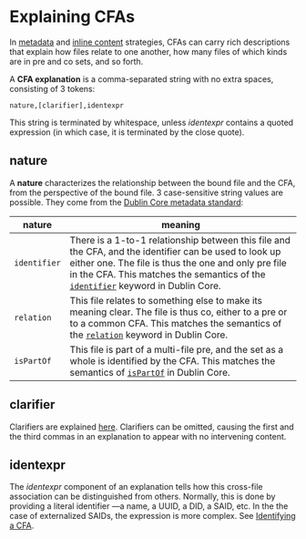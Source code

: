 # Explaining CFAs
In [metadata](strategies.md#metadata) and [inline content](strategies.md#inline-content) strategies, CFAs can carry rich descriptions that explain how files relate to one another, how many files of which kinds are in pre and co sets, and so forth.

A __CFA explanation__ is a comma-separated string with no extra spaces, consisting of 3 tokens:

    nature,[clarifier],identexpr

This string is terminated by whitespace, unless <var>identexpr</var> contains a quoted expression (in which case, it is terminated by the close quote).

## nature
A __nature__ characterizes the relationship between the bound file and the CFA, from the perspective of the bound file. 3 case-sensitive string values are possible. They come from the [Dublin Core metadata standard](https://www.dublincore.org/specifications/dublin-core/dcmi-terms/):

nature | meaning
--- | ---
`identifier` | There is a 1-to-1 relationship between this file and the CFA, and the identifier can be used to look up either one. The file is thus the one and only pre file in the CFA. This matches the semantics of the [`identifier`](http://purl.org/dc/terms/identifier) keyword in Dublin Core.
`relation` | This file relates to something else to make its meaning clear. The file is thus co, either to a pre or to a common CFA. This matches the semantics of the [`relation`](http://purl.org/dc/terms/relation) keyword in Dublin Core.
`isPartOf` | This file is part of a multi-file pre, and the set as a whole is identified by the CFA. This matches the semantics of [`isPartOf`](http://purl.org/dc/terms/isPartOf) in Dublin Core.

## clarifier
Clarifiers are explained [here](clarifying.md). Clarifiers can be omitted, causing the first and the third commas in an explanation to appear with no intervening content.

## identexpr
The <var>identexpr</var> component of an explanation tells how this cross-file association can be distinguished from others. Normally, this is done by providing a literal identifier &mdash;a name, a UUID, a DID, a SAID, etc. In the the case of externalized SAIDs, the expression is more complex. See [Identifying a CFA](identifying.md).